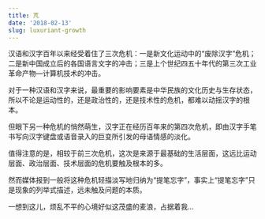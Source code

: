 ```yaml
---
title: 芃
date: '2018-02-13'
slug: luxuriant-growth
---
```


汉语和汉字百年以来经受着住了三次危机：一是新文化运动中的“废除汉字”危机；二是新中国成立后的各国语言文字的冲击；三是上个世纪四五十年代的第三次工业革命产物—计算机技术的冲击。

对于一种汉语和汉字来说，最重要的影响要素是中华民族的文化历史与生存状态，所以不论是运动性的，还是政治性的，还是技术性的危机，都难以动摇汉字的根本。

但眼下另一种危机的悄然萌生，汉字正在经历百年来的第四次危机，即由汉字手笔书写向汉字键盘或语音录入的巨变所引发的母语情感的淡化。

值得注意的是，相较于前三次危机，这次是来源于最基础的生活层面，这远比运动层面、政治层面、技术层面的危机要触及根本的多。

然而媒体报到一般将这种危机轻描淡写地归纳为“提笔忘字”，事实上“提笔忘字”只是现象的列举式描述，远未触及问题的本质。

一想到这儿，烦乱不平的心境好似这茂盛的麦浪，占据着我…
